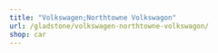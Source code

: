 ```yaml
---
title: "Volkswagen;Northtowne Volkswagon"
url: /gladstone/volkswagen-northtowne-volkswagon/
shop: car
---
```

